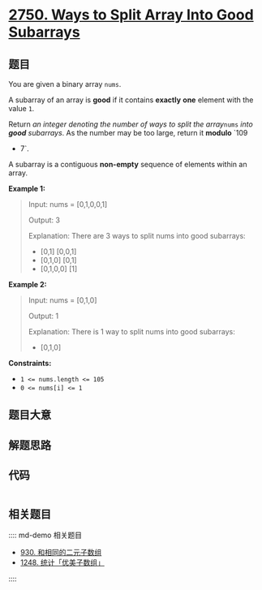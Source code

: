 # [2750. Ways to Split Array Into Good Subarrays](https://leetcode.com/problems/ways-to-split-array-into-good-subarrays)

## 题目

You are given a binary array `nums`.

A subarray of an array is **good** if it contains **exactly** **one** element
with the value `1`.

Return _an integer denoting the number of ways to split the array_`nums` _into
**good** subarrays_. As the number may be too large, return it **modulo** `109
+ 7`.

A subarray is a contiguous **non-empty** sequence of elements within an array.



**Example 1:**

> Input: nums = [0,1,0,0,1]
> 
> Output: 3
> 
> Explanation: There are 3 ways to split nums into good subarrays:
> - [0,1] [0,0,1]
> - [0,1,0] [0,1]
> - [0,1,0,0] [1]

**Example 2:**

> Input: nums = [0,1,0]
> 
> Output: 1
> 
> Explanation: There is 1 way to split nums into good subarrays:
> - [0,1,0]

**Constraints:**

  * `1 <= nums.length <= 105`
  * `0 <= nums[i] <= 1`


## 题目大意

## 解题思路

## 代码

```javascript

```

## 相关题目

:::: md-demo 相关题目
- [930. 和相同的二元子数组](https://leetcode.com/problems/binary-subarrays-with-sum)
- [1248. 统计「优美子数组」](https://leetcode.com/problems/count-number-of-nice-subarrays)

::::
